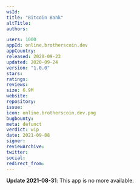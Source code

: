 ```yaml
---
wsId: 
title: "Bitcoin Bank"
altTitle: 
authors:

users: 1000
appId: online.brotherscoin.dev
appCountry: 
released: 2020-09-23
updated: 2020-09-24
version: "1.0.0"
stars: 
ratings: 
reviews: 
size: 6.9M
website: 
repository: 
issue: 
icon: online.brotherscoin.dev.png
bugbounty: 
meta: defunct
verdict: wip
date: 2021-09-08
signer: 
reviewArchive:
twitter: 
social:
redirect_from:
---
```


**Update 2021-08-31**: This app is no more available.
